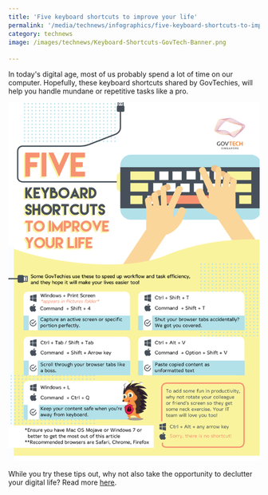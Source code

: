 ```yaml
---
title: 'Five keyboard shortcuts to improve your life'
permalink: '/media/technews/infographics/five-keyboard-shortcuts-to-improve-your life'
category: technews
image: /images/technews/Keyboard-Shortcuts-GovTech-Banner.png

---
```



In today's digital age, most of us probably spend a lot of time on our computer. Hopefully, these keyboard shortcuts shared by GovTechies, will help you handle mundane or repetitive tasks like a pro.

![Five keyboard shortcuts from GovTech to improve your life in a Smart Nation](/images/technews/Keyboard-Shortcut-GovTech-Tech-Tips.png)


While you try these tips out, why not also take the opportunity to declutter your digital life? Read more [here](https://www.tech.gov.sg/media/technews/digital-decluttering-made-easy).  
